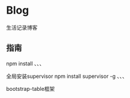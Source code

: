 # Blog
生活记录博客

## 指南
npm install
、、、

全局安装supervisor
npm install supervisor -g
、、、

bootstrap-table框架